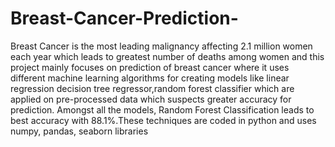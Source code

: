 # Breast-Cancer-Prediction-
Breast Cancer is the most leading malignancy affecting 2.1 million women each year which leads to greatest number of deaths among women and this project mainly focuses on prediction of breast cancer where it uses different machine learning algorithms for creating models like linear regression decision tree regressor,random forest classifier which are applied on pre-processed data which suspects greater accuracy for prediction. Amongst all the models,  Random Forest Classification leads to best accuracy with 88.1%.These techniques are coded in python and uses numpy, pandas, seaborn libraries
